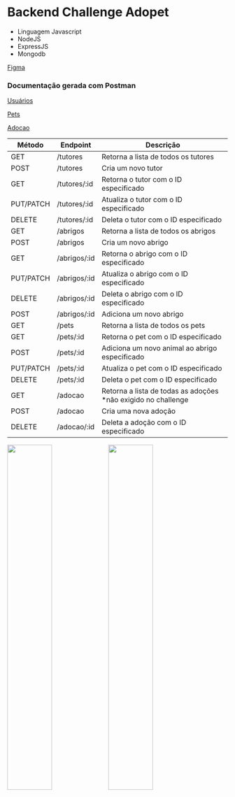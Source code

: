 # Backend Challenge Adopet 

- Linguagem Javascript
- NodeJS
- ExpressJS
- Mongodb

[Figma](https://www.figma.com/file/TlfkDoIu8uyjZNla1T8TpH/Challenge---Adopet?node-id=518-11&t=S6FjzyI1Jy0DBVpI-0)

### Documentação gerada com Postman

[Usuários](https://documenter.getpostman.com/view/10265749/2s93XyTNG8#b3861b0f-6937-4c97-ae30-e84abcb5c16d)

[Pets](https://documenter.getpostman.com/view/10265749/2s93XyTNGB)

[Adocao](https://documenter.getpostman.com/view/10265749/2s93XyTNQy)


| Método | Endpoint | Descrição |
| --- | --- | --- |
| GET | /tutores | Retorna a lista de todos os tutores |
| POST | /tutores | Cria um novo tutor |
| GET | /tutores/:id | Retorna o tutor com o ID especificado |
| PUT/PATCH | /tutores/:id | Atualiza o tutor com o ID especificado |
| DELETE | /tutores/:id | Deleta o tutor com o ID especificado |
| GET | /abrigos | Retorna a lista de todos os abrigos |
| POST | /abrigos | Cria um novo abrigo |
| GET | /abrigos/:id | Retorna o abrigo com o ID especificado |
| PUT/PATCH | /abrigos/:id | Atualiza o abrigo com o ID especificado |
| DELETE | /abrigos/:id | Deleta o abrigo com o ID especificado |
| POST | /abrigos/:id | Adiciona um novo abrigo |
| GET | /pets | Retorna a lista de todos os pets |
| GET | /pets/:id | Retorna o pet com o ID especificado |
| POST | /pets/:id | Adiciona um novo animal ao abrigo especificado |
| PUT/PATCH | /pets/:id | Atualiza o pet com o ID especificado |
| DELETE | /pets/:id | Deleta o pet com o ID especificado |
| GET | /adocao | Retorna a lista de todas as adoções *não exigido no challenge |
| POST | /adocao | Cria uma nova adoção |
| DELETE | /adocao/:id | Deleta a adoção com o ID especificado |

<p>
<img width="45%" src="https://github.com/giseletoledo/backend-challenge-nodejs/blob/main/screenshots/postman_pet_post.png"/>
<img width="45%" src="https://github.com/giseletoledo/backend-challenge-nodejs/blob/main/screenshots/remocao_pet.png"/>
</p>



